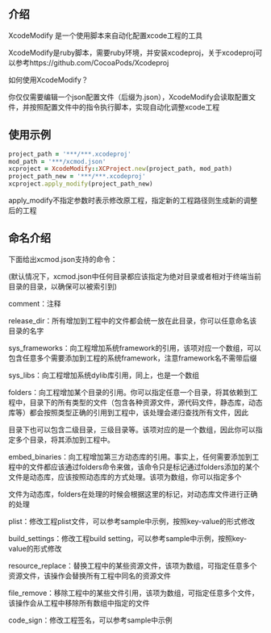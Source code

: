 ## 介绍

XcodeModify 是一个使用脚本来自动化配置xcode工程的工具

XcodeModify是ruby脚本，需要ruby环境，并安装xcodeproj，关于xcodeproj可以参考https://github.com/CocoaPods/Xcodeproj

如何使用XcodeModify？

你仅仅需要编辑一个json配置文件（后缀为.json），XcodeModify会读取配置文件，并按照配置文件中的指令执行脚本，实现自动化调整xcode工程

## 使用示例
```ruby
project_path = '***/***.xcodeproj'
mod_path = '***/xcmod.json'
xcproject = XcodeModify::XCProject.new(project_path, mod_path)
project_path_new = '***/***.xcodeproj'
xcproject.apply_modify(project_path_new)
```
apply_modify不指定参数时表示修改原工程，指定新的工程路径则生成新的调整后的工程

## 命名介绍
下面给出xcmod.json支持的命令：

(默认情况下，xcmod.json中任何目录都应该指定为绝对目录或者相对于终端当前目录的目录，以确保可以被索引到)

comment：注释

release_dir：所有增加到工程中的文件都会统一放在此目录，你可以任意命名该目录的名字

sys_frameworks：向工程增加系统framework的引用，该项对应一个数组，可以包含任意多个需要添加到工程的系统framework，注意framework名不需带后缀

sys_libs：向工程增加系统dylib库引用，同上，也是一个数组

folders：向工程增加某个目录的引用。你可以指定任意一个目录，将其依赖到工程中，目录下的所有类型的文件（包含各种资源文件，源代码文件，静态库，动态库等）都会按照类型正确的引用到工程中，该处理会递归查找所有文件，因此

目录下也可以包含二级目录，三级目录等。该项对应的是一个数组，因此你可以指定多个目录，将其添加到工程中。

embed_binaries：向工程增加第三方动态库的引用。事实上，任何需要添加到工程中的文件都应该通过folders命令来做，该命令只是标记通过folders添加的某个文件是动态库，应该按照动态库的方式处理。该项为数组，你可以指定多个

文件为动态库，folders在处理的时候会根据这里的标记，对动态库文件进行正确的处理

plist：修改工程plist文件，可以参考sample中示例，按照key-value的形式修改

build_settings：修改工程build setting，可以参考sample中示例，按照key-value的形式修改

resource_replace：替换工程中的某些资源文件，该项为数组，可指定任意多个资源文件，该操作会替换所有工程中同名的资源文件

file_remove：移除工程中的某些文件引用，该项为数组，可指定任意多个文件，该操作会从工程中移除所有数组中指定的文件

code_sign：修改工程签名，可以参考sample中示例



